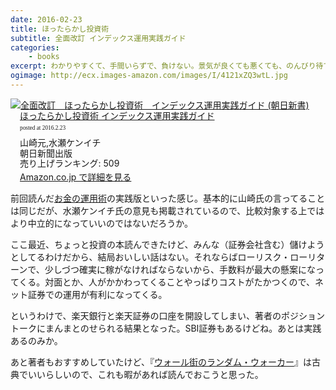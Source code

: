 ```yaml
---
date: 2016-02-23
title: ほったらかし投資術
subtitle: 全面改訂 インデックス運用実践ガイド
categories: 
    - books
excerpt: わかりやすくて、手間いらずで、負けない。景気が良くても悪くても、のんびり待てる。しかもローコストなインデックス運用らしいよ
ogimage: http://ecx.images-amazon.com/images/I/4121xZQ3wtL.jpg
---
```


<div class="azlink-box"><div class="azlink-image" style="float:left"><a href="http://www.amazon.co.jp/exec/obidos/ASIN/B00ZCDDEIU/warikiru-22/" name="azlinklink" target="_blank"><img src="http://ecx.images-amazon.com/images/I/4121xZQ3wtL._SL160_.jpg" alt="全面改訂　ほったらかし投資術　インデックス運用実践ガイド (朝日新書)" style="border:none" /></a></div><div class="azlink-info" style="float:left;margin-left:15px;line-height:120%"><div class="azlink-name" style="margin-bottom:10px;line-height:120%"><a href="http://www.amazon.co.jp/exec/obidos/ASIN/B00ZCDDEIU/warikiru-22/" name="azlinklink" target="_blank">ほったらかし投資術 インデックス運用実践ガイド</a><div class="azlink-powered-date" style="font-size:7pt;margin-top:5px;font-family:verdana;line-height:120%">posted at 2016.2.23</div></div><div class="azlink-detail">山崎元,水瀬ケンイチ<br />朝日新聞出版<br />売り上げランキング: 509<br /></div><div class="azlink-link" style="margin-top:5px"><a href="http://www.amazon.co.jp/exec/obidos/ASIN/B00ZCDDEIU/warikiru-22/" target="_blank">Amazon.co.jp で詳細を見る</a></div></div><div class="azlink-footer" style="clear:left"></div></div>

前回読んだ[お金の運用術](/mol/log/978-4022735256-simple/)の実践版といった感じ。基本的に山崎氏の言ってることは同じだが、水瀬ケンイチ氏の意見も掲載されているので、比較対象する上ではより中立的になっていいのではないだろうか。

ここ最近、ちょっと投資の本読んできたけど、みんな（証券会社含む）儲けようとしてるわけだから、結局おいしい話はない。それならばローリスク・ローリターンで、少しづつ確実に稼がなければならないから、手数料が最大の懸案になってくる。対面とか、人がかかわってくることやっぱりコストがたかつくので、ネット証券での運用が有利になってくる。

というわけで、楽天銀行と楽天証券の口座を開設してしまい、著者のポジショントークにまんまとのせられる結果となった。SBI証券もあるけどね。あとは実践あるのみか。

あと著者もおすすめしていたけど、『[ウォール街のランダム・ウォーカー](http://www.amazon.co.jp/dp/4532354714/?tag=warikiru-22)』は古典でいいらしいので、これも暇があれば読んでおこうと思った。
